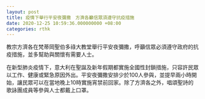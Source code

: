 ```yaml
---
layout: post
title: 疫情下舉行平安夜彌撒　方濟各籲信眾須遵守抗疫措施
date: 2020-12-25 10:59:36.000000000 +08:00
categories: rthk
---
```


教宗方濟各在梵蒂岡聖伯多祿大教堂舉行平安夜彌撒，呼籲信眾必須遵守政府的抗疫措施，並多幫助與關懷有需要人士。

在新型肺炎疫情下，意大利在聖誕及新年假期都實施全國性封鎖措施，只容許民眾以工作、健康或緊急原因外出。平安夜彌撒安排少於100人參與，並提早兩小時開始，讓民眾可以在當地晚上10時實施宵禁前回家。除了方濟各之外，唱頌聖詩的歌詠團成員等參與人士都戴上口罩。
